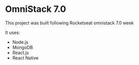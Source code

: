 # OmniStack 7.0

This project was built following Rocketseat omnistack 7.0 week

It uses:

* Node.js
* MongoDB
* React.js 
* React Native
